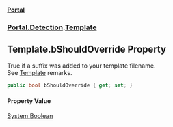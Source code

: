 #### [Portal](index.md 'index')
### [Portal.Detection](Portal.Detection.md 'Portal.Detection').[Template](Template.md 'Portal.Detection.Template')

## Template.bShouldOverride Property

True if a suffix was added to your template filename. <br/> See [Template](Template.md 'Portal.Detection.Template') remarks.

```csharp
public bool bShouldOverride { get; set; }
```

#### Property Value
[System.Boolean](https://docs.microsoft.com/en-us/dotnet/api/System.Boolean 'System.Boolean')